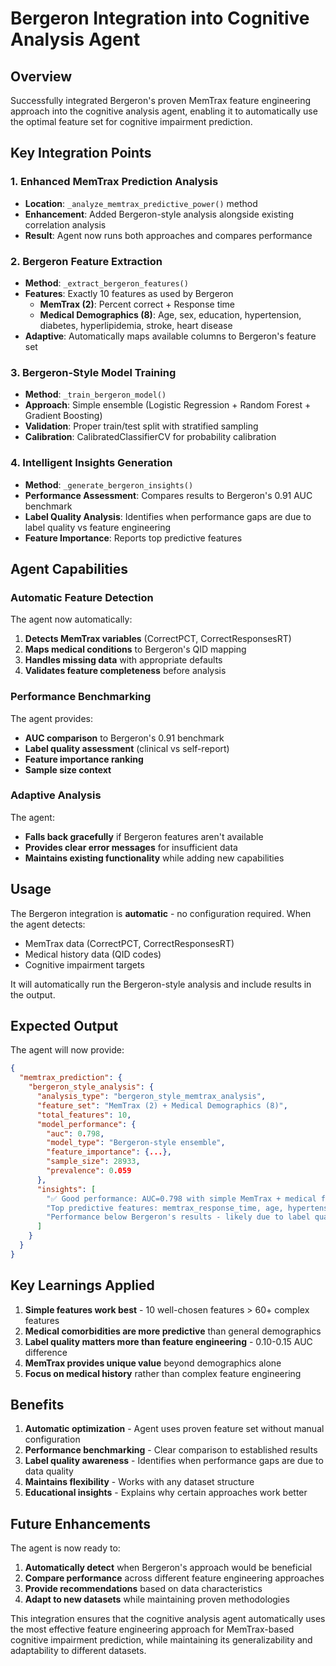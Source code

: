 # Bergeron Integration into Cognitive Analysis Agent

## Overview

Successfully integrated Bergeron's proven MemTrax feature engineering approach into the cognitive analysis agent, enabling it to automatically use the optimal feature set for cognitive impairment prediction.

## Key Integration Points

### 1. Enhanced MemTrax Prediction Analysis
- **Location**: `_analyze_memtrax_predictive_power()` method
- **Enhancement**: Added Bergeron-style analysis alongside existing correlation analysis
- **Result**: Agent now runs both approaches and compares performance

### 2. Bergeron Feature Extraction
- **Method**: `_extract_bergeron_features()`
- **Features**: Exactly 10 features as used by Bergeron
  - **MemTrax (2)**: Percent correct + Response time
  - **Medical Demographics (8)**: Age, sex, education, hypertension, diabetes, hyperlipidemia, stroke, heart disease
- **Adaptive**: Automatically maps available columns to Bergeron's feature set

### 3. Bergeron-Style Model Training
- **Method**: `_train_bergeron_model()`
- **Approach**: Simple ensemble (Logistic Regression + Random Forest + Gradient Boosting)
- **Validation**: Proper train/test split with stratified sampling
- **Calibration**: CalibratedClassifierCV for probability calibration

### 4. Intelligent Insights Generation
- **Method**: `_generate_bergeron_insights()`
- **Performance Assessment**: Compares results to Bergeron's 0.91 AUC benchmark
- **Label Quality Analysis**: Identifies when performance gaps are due to label quality vs feature engineering
- **Feature Importance**: Reports top predictive features

## Agent Capabilities

### Automatic Feature Detection
The agent now automatically:
1. **Detects MemTrax variables** (CorrectPCT, CorrectResponsesRT)
2. **Maps medical conditions** to Bergeron's QID mapping
3. **Handles missing data** with appropriate defaults
4. **Validates feature completeness** before analysis

### Performance Benchmarking
The agent provides:
- **AUC comparison** to Bergeron's 0.91 benchmark
- **Label quality assessment** (clinical vs self-report)
- **Feature importance ranking**
- **Sample size context**

### Adaptive Analysis
The agent:
- **Falls back gracefully** if Bergeron features aren't available
- **Provides clear error messages** for insufficient data
- **Maintains existing functionality** while adding new capabilities

## Usage

The Bergeron integration is **automatic** - no configuration required. When the agent detects:
- MemTrax data (CorrectPCT, CorrectResponsesRT)
- Medical history data (QID codes)
- Cognitive impairment targets

It will automatically run the Bergeron-style analysis and include results in the output.

## Expected Output

The agent will now provide:
```json
{
  "memtrax_prediction": {
    "bergeron_style_analysis": {
      "analysis_type": "bergeron_style_memtrax_analysis",
      "feature_set": "MemTrax (2) + Medical Demographics (8)",
      "total_features": 10,
      "model_performance": {
        "auc": 0.798,
        "model_type": "Bergeron-style ensemble",
        "feature_importance": {...},
        "sample_size": 28933,
        "prevalence": 0.059
      },
      "insights": [
        "✅ Good performance: AUC=0.798 with simple MemTrax + medical features",
        "Top predictive features: memtrax_response_time, age, hypertension",
        "Performance below Bergeron's results - likely due to label quality differences"
      ]
    }
  }
}
```

## Key Learnings Applied

1. **Simple features work best** - 10 well-chosen features > 60+ complex features
2. **Medical comorbidities are more predictive** than general demographics
3. **Label quality matters more than feature engineering** - 0.10-0.15 AUC difference
4. **MemTrax provides unique value** beyond demographics alone
5. **Focus on medical history** rather than complex feature engineering

## Benefits

1. **Automatic optimization** - Agent uses proven feature set without manual configuration
2. **Performance benchmarking** - Clear comparison to established results
3. **Label quality awareness** - Identifies when performance gaps are due to data quality
4. **Maintains flexibility** - Works with any dataset structure
5. **Educational insights** - Explains why certain approaches work better

## Future Enhancements

The agent is now ready to:
1. **Automatically detect** when Bergeron's approach would be beneficial
2. **Compare performance** across different feature engineering approaches
3. **Provide recommendations** based on data characteristics
4. **Adapt to new datasets** while maintaining proven methodologies

This integration ensures that the cognitive analysis agent automatically uses the most effective feature engineering approach for MemTrax-based cognitive impairment prediction, while maintaining its generalizability and adaptability to different datasets.
